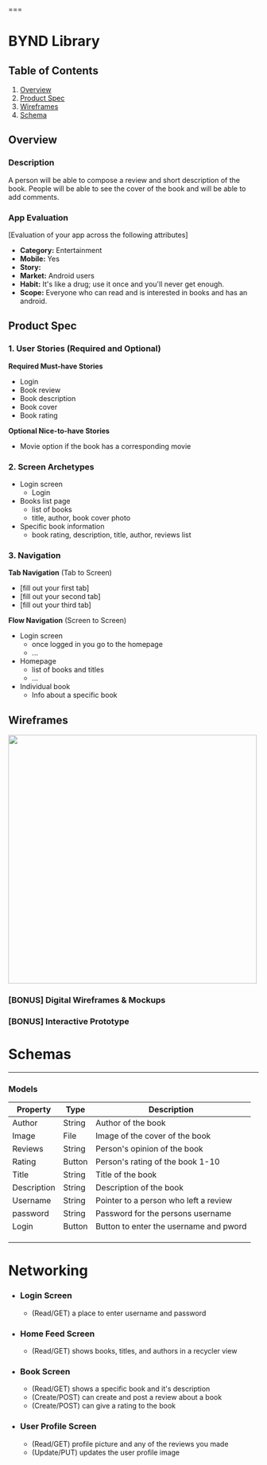 ===

# BYND Library

## Table of Contents
1. [Overview](#Overview)
1. [Product Spec](#Product-Spec)
1. [Wireframes](#Wireframes)
2. [Schema](#Schema)

## Overview
### Description
A person will be able to compose a review and short description of the book. People will be able to see the cover of the book and will be able to add comments.

### App Evaluation
[Evaluation of your app across the following attributes]
- **Category:** Entertainment
- **Mobile:** Yes
- **Story:** 
- **Market:** Android users
- **Habit:** It's like a drug; use it once and you'll never get enough.
- **Scope:** Everyone who can read and is interested in books and has an android.

## Product Spec

### 1. User Stories (Required and Optional)

**Required Must-have Stories**

* Login
* Book review
* Book description
* Book cover
* Book rating

**Optional Nice-to-have Stories**

* Movie option if the book has a corresponding movie

### 2. Screen Archetypes

* Login screen
   * Login
* Books list page
   * list of books
   * title, author, book cover photo
* Specific book information
    * book rating, description, title, author, reviews list

### 3. Navigation

**Tab Navigation** (Tab to Screen)

* [fill out your first tab]
* [fill out your second tab]
* [fill out your third tab]

**Flow Navigation** (Screen to Screen)

* Login screen
   * once logged in you go to the homepage
   * ...
* Homepage
   * list of books and titles
   * ...
* Individual book
    * Info about a specific book

## Wireframes

<img src='app_tree.jpg' width='500' />


### [BONUS] Digital Wireframes & Mockups

### [BONUS] Interactive Prototype

# Schemas
---


### Models
| Property    | Type   | Description                           |
| ----------- | ------ | ------------------------------------- |
| Author      | String | Author of the book                    |
| Image       | File   | Image of the cover of the book        |
| Reviews     | String | Person's opinion of the book          |
| Rating      | Button | Person's rating of the book 1-10      |
| Title       | String | Title of the book                     |
| Description | String | Description of the book               |
| Username    | String | Pointer to a person who left a review |
| password    | String | Password for the persons username     |
| Login       | Button | Button to enter the username and pword|
|             |        |                                       |
|             |        |                                       |
|             |        |                                       |

# Networking

- ### Login Screen
    - (Read/GET) a place to enter username and password
- ### Home Feed Screen
    - (Read/GET) shows books, titles, and authors in a recycler view
- ### Book Screen
    - (Read/GET) shows a specific book and it's description
    - (Create/POST) can create and post a review about a book
    - (Create/POST) can give a rating to the book
- ### User Profile Screen
    - (Read/GET) profile picture and any of the reviews you made
    - (Update/PUT) updates the user profile image
